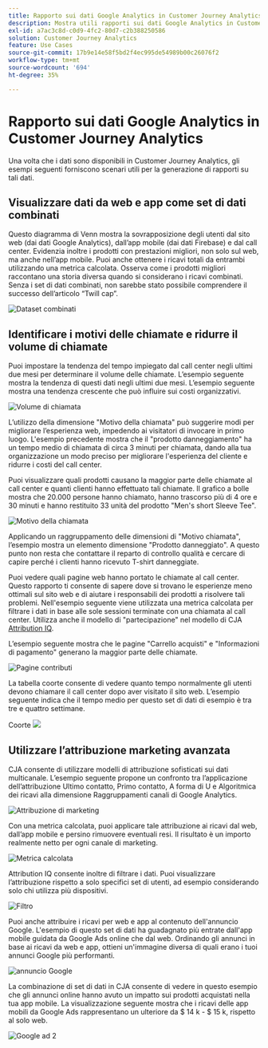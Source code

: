 ```yaml
---
title: Rapporto sui dati Google Analytics in Customer Journey Analytics
description: Mostra utili rapporti sui dati Google Analytics in Customer Journey Analytics
exl-id: a7ac3c8d-c0d9-4fc2-80d7-c2b388250586
solution: Customer Journey Analytics
feature: Use Cases
source-git-commit: 17b9e14e58f5bd2f4ec995de54989b00c26076f2
workflow-type: tm+mt
source-wordcount: '694'
ht-degree: 35%

---
```


# Rapporto sui dati Google Analytics in Customer Journey Analytics

Una volta che i dati sono disponibili in Customer Journey Analytics, gli esempi seguenti forniscono scenari utili per la generazione di rapporti su tali dati.

## Visualizzare dati da web e app come set di dati combinati

Questo diagramma di Venn mostra la sovrapposizione degli utenti dal sito web (dai dati Google Analytics), dall’app mobile (dai dati Firebase) e dal call center. Evidenzia inoltre i prodotti con prestazioni migliori, non solo sul web, ma anche nell’app mobile. Puoi anche ottenere i ricavi totali da entrambi utilizzando una metrica calcolata. Osserva come i prodotti migliori raccontano una storia diversa quando si considerano i ricavi combinati. Senza i set di dati combinati, non sarebbe stato possibile comprendere il successo dell’articolo “Twill cap”.

![Dataset combinati](../assets/combined-datasets.png)

## Identificare i motivi delle chiamate e ridurre il volume di chiamate

Puoi impostare la tendenza del tempo impiegato dal call center negli ultimi due mesi per determinare il volume delle chiamate. L’esempio seguente mostra la tendenza di questi dati negli ultimi due mesi. L’esempio seguente mostra una tendenza crescente che può influire sui costi organizzativi.

![Volume di chiamata](../assets/call-volume.png)

L’utilizzo della dimensione &quot;Motivo della chiamata&quot; può suggerire modi per migliorare l’esperienza web, impedendo ai visitatori di invocare in primo luogo. L&#39;esempio precedente mostra che il &quot;prodotto danneggiamento&quot; ha un tempo medio di chiamata di circa 3 minuti per chiamata, dando alla tua organizzazione un modo preciso per migliorare l&#39;esperienza del cliente e ridurre i costi del call center.

Puoi visualizzare quali prodotti causano la maggior parte delle chiamate al call center e quanti clienti hanno effettuato tali chiamate. Il grafico a bolle mostra che 20.000 persone hanno chiamato, hanno trascorso più di 4 ore e 30 minuti e hanno restituito 33 unità del prodotto &quot;Men&#39;s short Sleeve Tee&quot;.

![Motivo della chiamata](../assets/call-reason.png)

Applicando un raggruppamento delle dimensioni di &quot;Motivo chiamata&quot;, l’esempio mostra un elemento dimensione &quot;Prodotto danneggiato&quot;. A questo punto non resta che contattare il reparto di controllo qualità e cercare di capire perché i clienti hanno ricevuto T-shirt danneggiate.

Puoi vedere quali pagine web hanno portato le chiamate al call center. Questo rapporto ti consente di sapere dove si trovano le esperienze meno ottimali sul sito web e di aiutare i responsabili dei prodotti a risolvere tali problemi. Nell&#39;esempio seguente viene utilizzata una metrica calcolata per filtrare i dati in base alle sole sessioni terminate con una chiamata al call center. Utilizza anche il modello di &quot;partecipazione&quot; nel modello di CJA [Attribution IQ](https://experienceleague.adobe.com/docs/analytics-platform/using/cja-workspace/attribution/models.html?lang=it#cja-workspace).

L’esempio seguente mostra che le pagine &quot;Carrello acquisti&quot; e &quot;Informazioni di pagamento&quot; generano la maggior parte delle chiamate.

![Pagine contributi](../assets/contributing-pages.png)

La tabella coorte consente di vedere quanto tempo normalmente gli utenti devono chiamare il call center dopo aver visitato il sito web. L’esempio seguente indica che il tempo medio per questo set di dati di esempio è tra tre e quattro settimane.

Coorte ![](../assets/cohort.png)

## Utilizzare l’attribuzione marketing avanzata

CJA consente di utilizzare modelli di attribuzione sofisticati sui dati multicanale. L’esempio seguente propone un confronto tra l’applicazione dell’attribuzione Ultimo contatto, Primo contatto, A forma di U e Algoritmica dei ricavi alla dimensione Raggruppamenti canali di Google Analytics.

![Attribuzione di marketing](../assets/mktg-attribution.png)

Con una metrica calcolata, puoi applicare tale attribuzione ai ricavi dal web, dall’app mobile e persino rimuovere eventuali resi. Il risultato è un importo realmente netto per ogni canale di marketing.

![Metrica calcolata](../assets/calc-metric.png)

Attribution IQ consente inoltre di filtrare i dati. Puoi visualizzare l’attribuzione rispetto a solo specifici set di utenti, ad esempio considerando solo chi utilizza più dispositivi.

![Filtro](../assets/filter.png)

Puoi anche attribuire i ricavi per web e app al contenuto dell&#39;annuncio Google. L&#39;esempio di questo set di dati ha guadagnato più entrate dall&#39;app mobile guidata da Google Ads online che dal web. Ordinando gli annunci in base ai ricavi da web e app, ottieni un&#39;immagine diversa di quali erano i tuoi annunci Google più performanti.

![annuncio Google](../assets/google-ad.png)

La combinazione di set di dati in CJA consente di vedere in questo esempio che gli annunci online hanno avuto un impatto sui prodotti acquistati nella tua app mobile. La visualizzazione seguente mostra che i ricavi delle app mobili da Google Ads rappresentano un ulteriore da $ 14 k - $ 15 k, rispetto al solo web.

![Google ad 2](../assets/google-ad2.png)
